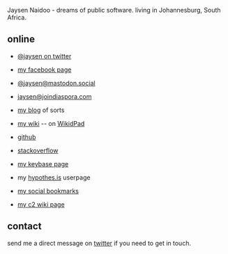 
Jaysen Naidoo - dreams of public software. living in Johannesburg, South Africa.

## online

- [@jaysen on twitter](http://twitter.com/jaysen)
- [my facebook page](https://facebook.com/jaysenn)
- <a rel="me" href="https://mastodon.social/@jaysen">@jaysen@mastodon.social</a>
- [jaysen@joindiaspora.com](https://joindiaspora.com/people/4cfca20a2c17431c6b001d3e)

- [my blog](http://jaysenn.blogspot.com) of sorts
- [my wiki](https://jaysen.github.io/wiki/Home.html)  -- on [WikidPad](http://wikidpad.sourceforge.net/)  

- [github](https://github.com/jaysen)
- [stackoverflow](https://stackoverflow.com/users/714201/jaysen)
- [my keybase page](https://keybase.io/jaysen)

- my [hypothes.is](https://hypothes.is/users/jaysen) userpage
- [my social bookmarks](https://pinboard.in/u:jaysen)

- [my c2 wiki page](http://wiki.c2.com/?JaysenNaidoo) 

 


## contact
send me a direct message on [twitter](http://twitter.com/jaysen) if you need to get in touch.
